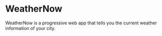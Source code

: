 # WeatherNow
WeatherNow is a progressive web app that tells you the current weather information of your city.
